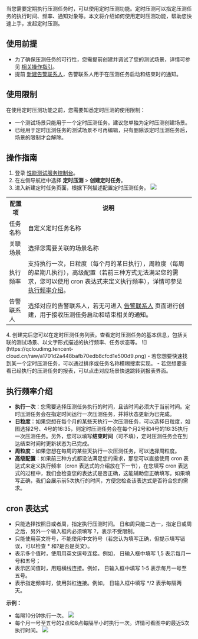 当您需要定期执行压测任务时，可以使用定时压测功能。定时压测可以指定压测任务的执行时间、频率、通知对象等。本文将介绍如何使用定时压测功能，帮助您快速上手，发起定时压测。

## 使用前提
- 为了确保压测任务的可行性，您需提前创建并调试了您的测试场景，详情可参见 [相关操作指引](https://cloud.tencent.com/document/product/1484/68208)。
- 提前 [新建告警联系人](https://console.cloud.tencent.com/pts/alarm/notice)，告警联系人用于在压测任务启动和结束时的通知。


## 使用限制
在使用定时压测功能之前，您需要知悉定时压测的使用限制：
- 一个测试场景只能用于一个定时压测任务。建议您单独为定时压测创建场景。
- 已经用于定时压测任务的测试场景不可再编辑，只有删除该定时压测任务后，场景的限制才会解除。

## 操作指南
1. 登录 [ 性能测试服务控制台](https://console.cloud.tencent.com/pts)。
2. 在左侧导航栏中选择 **定时压测** > **创建定时任务**。
3. 进入新建定时任务页面，根据下列描述配置定时压测任务。
![](https://qcloudimg.tencent-cloud.cn/raw/ddc1a70120240b6b9598b046aa4f97eb.png)
<table>
   <tr>
      <th width="0%" >配置项</td>
      <th width="0%" >说明</td>
   </tr>
   <tr>
      <td>任务名称</td>
      <td>自定义定时任务名称</td>
   </tr>
   <tr>
      <td>关联场景</td>
      <td>选择您需要关联的场景名称</td>
   </tr>
   <tr>
      <td>执行频率</td>
      <td>支持执行一次，日粒度（每个月的某日执行），周粒度（每周的星期几执行），高级配置（若前三种方式无法满足您的需求，您可以使用 cron 表达式来定义执行频率），详情可参见 <a href="#span1">执行频率介绍</a>。</td>
   </tr>
   <tr>
      <td>告警联系人</td>
      <td>选择对应的告警联系人，若无可进入 <a href="https://console.cloud.tencent.com/pts/alarm/notice">告警联系人</a> 页面进行创建，用于接收压测任务启动和结束相关的通知。</td>
   </tr>
</table>
4. 创建完后您可以在定时压测任务列表。查看定时压测任务的基本信息，包括关联的测试场景、以文字形式描述的执行频率、任务状态等。
![](https://qcloudimg.tencent-cloud.cn/raw/a1701d2a448bafb70edb8cfcd1e500d9.png)
 -  若您想要快速找到某一个定时压测任务，可以通过排序或任务名称模糊搜索实现。
 -  若您想要查看已经执行的压测任务的报表，可以点击对应场景快速跳转到报表界面。

## 执行频率介绍
- **执行一次**：您需要选择压测任务执行的时间，且该时间必须大于当前时间。定时压测任务会在指定时间运行一次压测任务，并将状态更新为已完成。
- **日粒度**：如果您想在每个月的某些天执行一次压测任务，可以选择日粒度，如图选择2号、4号的16:35，则定时压测任务会在每个月2号和4号的16:35执行一次压测任务。另外，您可以填写**结束时间**（可不填），定时压测任务会在到达结束时间时更新状态为已完成。
- **周粒度**：如果您想在每周的某些天执行一次压测任务，可以选择周粒度。
- **高级配置**：如果前三种方式都没法满足您的需求，那您可以直接使用 cron 表达式来定义执行频率（cron 表达式的介绍放在下一节），在您填写 cron 表达式的过程中，我们会检查您的表达式是否正确，这能辅助您正确填写。如果填写正确，我们会展示前5次执行的时间，方便您检查该表达式是否符合您的需求。


## cron 表达式
- 只能选择按照日或者周，指定执行压测时间。 日和周只能二选一，指定日或周之后，另外一个输入框内必须填写 ?，表示不受限制。
- 只能使用英文符号，不能使用中文符号（若您认为填写正确，但提示填写错误，可以检查  * 和?是否是英文）。
- 表示多个值时，使用用英文逗号连接。例如， 日输入框中填写 1,5 表示每月一号和五号；
- 表示区间值时，用短横线连接。例如， 日输入框中填写 1-5 表示每月一号至五号。
- 表示指定频率时，使用斜杠连接。例如， 日输入框中填写 */2 表示每隔两天。

**示例：**
- 每隔10分钟执行一次。
![](https://qcloudimg.tencent-cloud.cn/raw/14fe4c11ca3fa8cd831c8672d4b63feb.png)
- 每个月一号至五号的2点和8点每隔半小时执行一次。详情可看图中的最近5次执行时间。
![](https://qcloudimg.tencent-cloud.cn/raw/948074579d1d0aa5e0ffeef7a37440d0.png)


